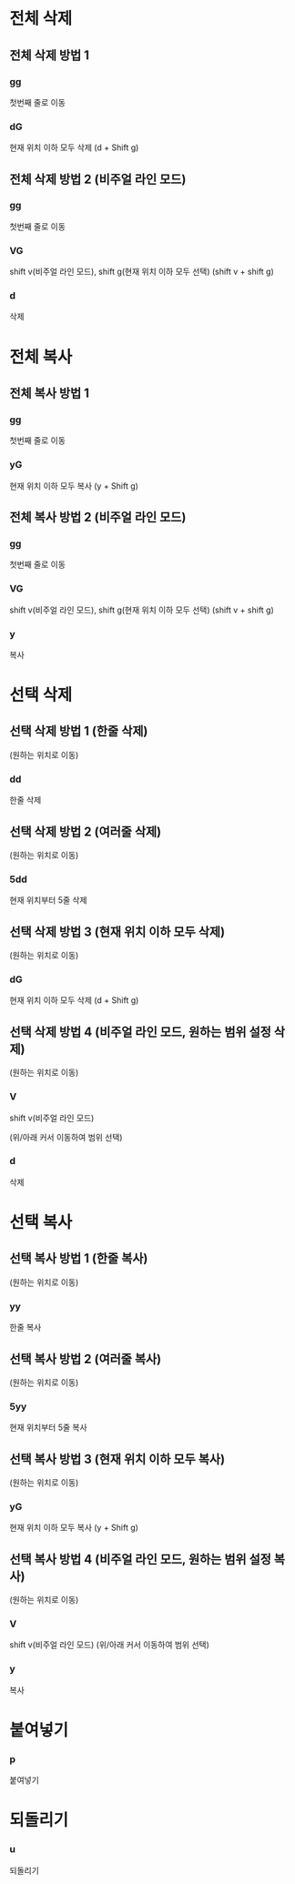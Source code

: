 # 전체 삭제
## 전체 삭제 방법 1
### gg
첫번째 줄로 이동

### dG
현재 위치 이하 모두 삭제 (d + Shift g)

## 전체 삭제 방법 2 (비주얼 라인 모드)
### gg
첫번째 줄로 이동
### VG
shift v(비주얼 라인 모드), shift g(현재 위치 이하 모두 선택) (shift v + shift g)
### d
삭제
 
# 전체 복사
## 전체 복사 방법 1
### gg
첫번째 줄로 이동
### yG
현재 위치 이하 모두 복사 (y + Shift g)

## 전체 복사 방법 2 (비주얼 라인 모드)
### gg
첫번째 줄로 이동
### VG
shift v(비주얼 라인 모드), shift g(현재 위치 이하 모두 선택) (shift v + shift g)
### y
복사
 
# 선택 삭제
## 선택 삭제 방법 1 (한줄 삭제)
(원하는 위치로 이동)
### dd
한줄 삭제

## 선택 삭제 방법 2 (여러줄 삭제)
(원하는 위치로 이동)
### 5dd
현재 위치부터 5줄 삭제

## 선택 삭제 방법 3 (현재 위치 이하 모두 삭제)
(원하는 위치로 이동)
### dG
현재 위치 이하 모두 삭제 (d + Shift g)

## 선택 삭제 방법 4 (비주얼 라인 모드, 원하는 범위 설정 삭제)
(원하는 위치로 이동)
### V
shift v(비주얼 라인 모드)

(위/아래 커서 이동하여 범위 선택)
### d
삭제
 

# 선택 복사
## 선택 복사 방법 1 (한줄 복사)
(원하는 위치로 이동)
### yy
한줄 복사

## 선택 복사 방법 2 (여러줄 복사)
(원하는 위치로 이동)
### 5yy
현재 위치부터 5줄 복사

## 선택 복사 방법 3 (현재 위치 이하 모두 복사)
(원하는 위치로 이동)
### yG
현재 위치 이하 모두 복사 (y + Shift g)

## 선택 복사 방법 4 (비주얼 라인 모드, 원하는 범위 설정 복사)
(원하는 위치로 이동)
### V
shift v(비주얼 라인 모드)
(위/아래 커서 이동하여 범위 선택)
### y
복사
 
# 붙여넣기
### p
붙여넣기
 
# 되돌리기
### u
되돌리기
